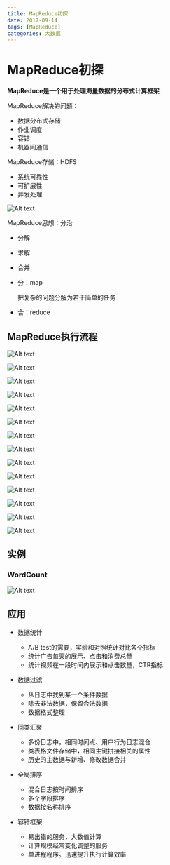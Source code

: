 ```yaml
---
title: MapReduce初探
date: 2017-09-14
tags: [MapReduce]
categories: 大数据
---
```


# MapReduce初探

**MapReduce是一个用于处理海量数据的分布式计算框架**

MapReduce解决的问题：
- 数据分布式存储
- 作业调度
- 容错
- 机器间通信

<!-- more-->

MapReduce存储：HDFS
- 系统可靠性
- 可扩展性
- 并发处理

![Alt text](images/mr-learn/HDFS.png)

MapReduce思想：分治
- 分解

- 求解

- 合并

- 分：map

  把复杂的问题分解为若干简单的任务

- 合：reduce



## MapReduce执行流程

![Alt text](images/mr-learn/MR1.png)

![Alt text](images/mr-learn/MR2.png)

![Alt text](images/mr-learn/MR3.png)

![Alt text](images/mr-learn/MR4.png)

![Alt text](images/mr-learn/MR5.png)

![Alt text](images/mr-learn/MR6.png)

![Alt text](images/mr-learn/MR7.png)

![Alt text](images/mr-learn/MR8.png)

![Alt text](images/mr-learn/MR9.png)

![Alt text](images/mr-learn/MR10.png)

![Alt text](images/mr-learn/MR11.png)

![Alt text](images/mr-learn/MR12.png)

![Alt text](images/mr-learn/MR13.png)

![Alt text](images/mr-learn/MR14.png)



## 实例

### WordCount

![Alt text](images/mr-learn/WordCount.png)



## 应用

- 数据统计
  - A/B test的需要，实验和对照统计对比各个指标
  - 统计广告每天的展示、点击和消费总量
  - 统计视频在一段时间内展示和点击数量，CTR指标


- 数据过滤
  - 从日志中找到某一个条件数据
  - 除去非法数据，保留合法数据
  - 数据格式整理


- 同类汇聚
  - 多份日志中，相同时间点、用户行为日志混合
  - 类表格文件存储中，相同主键拼接相关的属性
  - 历史的主数据与新增、修改数据合并


- 全局排序
  - 混合日志按时间排序
  - 多个字段排序
  - 数据按名称排序


- 容错框架
  - 易出错的服务，大数值计算
  - 计算规模经常变化调整的服务
  - 单进程程序。迅速提升执行计算效率

